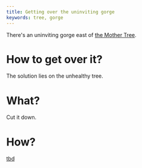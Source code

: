 ```yaml
---
title: Getting over the uninviting gorge
keywords: tree, gorge
---
```


There's an uninviting gorge east of [the Mother Tree](05-mother-tree.md).

# How to get over it?
The solution lies on the unhealthy tree.

# What?
Cut it down.

# How?
[tbd](tbd)
